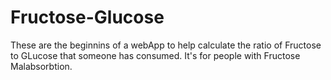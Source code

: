 # Fructose-Glucose
These are the beginnins of a webApp to help calculate the ratio of Fructose to GLucose that someone has consumed.
It's for people with Fructose Malabsorbtion.
